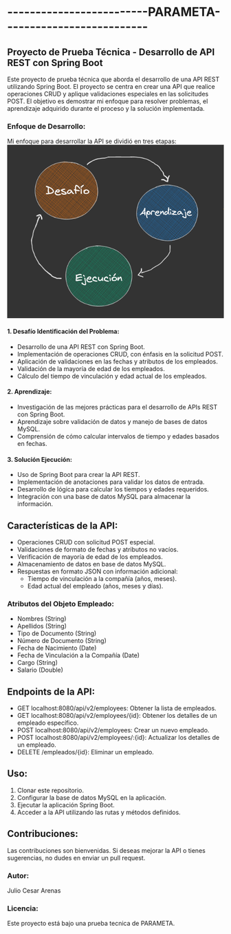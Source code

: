 # -------------------------PARAMETA--------------------------
## Proyecto de Prueba Técnica - Desarrollo de API REST con Spring Boot

Este proyecto de prueba técnica que aborda el desarrollo
de una API REST utilizando Spring Boot. El proyecto se centra en 
crear una API que realice operaciones CRUD y aplique validaciones especiales en 
las solicitudes POST. El objetivo es demostrar mi enfoque para resolver problemas, 
el aprendizaje adquirido durante el proceso y la solución implementada.

### Enfoque de Desarrollo:

Mi enfoque para desarrollar la API se dividió en tres etapas:
![img.png](img.png)
#### 1. Desafío Identificación del Problema:
* Desarrollo de una API REST con Spring Boot.
* Implementación de operaciones CRUD, con énfasis en la solicitud POST.
* Aplicación de validaciones en las fechas y atributos de los empleados.
* Validación de la mayoría de edad de los empleados.
* Cálculo del tiempo de vinculación y edad actual de los empleados.

#### 2. Aprendizaje:
* Investigación de las mejores prácticas para el desarrollo de APIs REST con Spring Boot.
* Aprendizaje sobre validación de datos y manejo de bases de datos MySQL.
* Comprensión de cómo calcular intervalos de tiempo y edades basados en fechas.

#### 3. Solución Ejecución:
 * Uso de Spring Boot para crear la API REST.
 * Implementación de anotaciones para validar los datos de entrada.
 * Desarrollo de lógica para calcular los tiempos y edades requeridos.
 * Integración con una base de datos MySQL para almacenar la información.

## Características de la API:

* Operaciones CRUD con solicitud POST especial.
* Validaciones de formato de fechas y atributos no vacíos.
* Verificación de mayoría de edad de los empleados.
* Almacenamiento de datos en base de datos MySQL.
* Respuestas en formato JSON con información adicional:
  * Tiempo de vinculación a la compañía (años, meses).
  * Edad actual del empleado (años, meses y días).


### Atributos del Objeto Empleado:

* Nombres (String)
* Apellidos (String)
* Tipo de Documento (String)
* Número de Documento (String)
* Fecha de Nacimiento (Date)
* Fecha de Vinculación a la Compañía (Date)
* Cargo (String)
* Salario (Double)

## Endpoints de la API:
* GET localhost:8080/api/v2/employees: Obtener la lista de empleados.
* GET localhost:8080/api/v2/employees/{id}: Obtener los detalles de un empleado específico.
* POST localhost:8080/api/v2/employees: Crear un nuevo empleado.
* POST localhost:8080/api/v2/employees/:{id}: Actualizar los detalles de un empleado.
* DELETE /empleados/{id}: Eliminar un empleado.

## Uso:
1. Clonar este repositorio.
2. Configurar la base de datos MySQL en la aplicación.
3. Ejecutar la aplicación Spring Boot.
4. Acceder a la API utilizando las rutas y métodos definidos.

## Contribuciones:

Las contribuciones son bienvenidas. Si deseas mejorar la API o
tienes sugerencias, no dudes en enviar un pull request.

### Autor:
Julio Cesar Arenas

### Licencia:
Este proyecto está bajo una prueba tecnica de PARAMETA.
